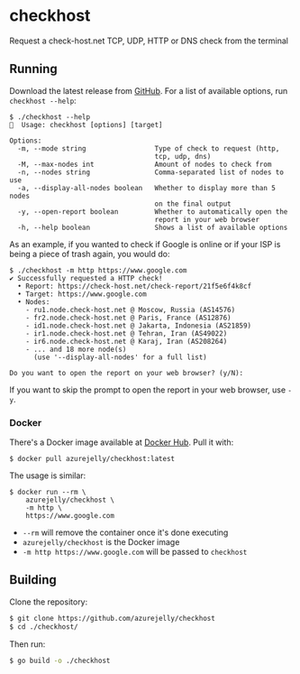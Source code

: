# checkhost
Request a check-host.net TCP, UDP, HTTP or DNS check from the terminal

## Running
Download the latest release from [GitHub](https://github.com/azurejelly/checkhost/releases).
For a list of available options, run `checkhost --help`:
```
$ ./checkhost --help
🔧  Usage: checkhost [options] [target]

Options:
  -m, --mode string                 Type of check to request (http,
                                    tcp, udp, dns)
  -M, --max-nodes int               Amount of nodes to check from
  -n, --nodes string                Comma-separated list of nodes to use
  -a, --display-all-nodes boolean   Whether to display more than 5 nodes
                                    on the final output
  -y, --open-report boolean         Whether to automatically open the
                                    report in your web browser
  -h, --help boolean                Shows a list of available options
```

As an example, if you wanted to check if Google is online or if your ISP is being a piece of trash again, you would do:
```
$ ./checkhost -m http https://www.google.com
✔ Successfully requested a HTTP check!
  • Report: https://check-host.net/check-report/21f5e6f4k8cf
  • Target: https://www.google.com
  • Nodes:
    - ru1.node.check-host.net @ Moscow, Russia (AS14576)
    - fr2.node.check-host.net @ Paris, France (AS12876)
    - id1.node.check-host.net @ Jakarta, Indonesia (AS21859)
    - ir1.node.check-host.net @ Tehran, Iran (AS49022)
    - ir6.node.check-host.net @ Karaj, Iran (AS208264)
    - ... and 18 more node(s)
      (use '--display-all-nodes' for a full list)

Do you want to open the report on your web browser? (y/N):
```
If you want to skip the prompt to open the report in your web browser, use `-y`.

### Docker
There's a Docker image available at [Docker Hub](https://hub.docker.com). Pull it with:
```
$ docker pull azurejelly/checkhost:latest
```

The usage is similar:
```
$ docker run --rm \
    azurejelly/checkhost \
    -m http \
    https://www.google.com
```
- `--rm` will remove the container once it's done executing
- `azurejelly/checkhost` is the Docker image
- `-m http https://www.google.com` will be passed to `checkhost`

## Building
Clone the repository:
```sh
$ git clone https://github.com/azurejelly/checkhost
$ cd ./checkhost/
```
Then run:
```sh
$ go build -o ./checkhost
```
